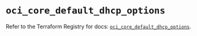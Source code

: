 # `oci_core_default_dhcp_options`

Refer to the Terraform Registry for docs: [`oci_core_default_dhcp_options`](https://registry.terraform.io/providers/oracle/oci/6.18.0/docs/resources/core_default_dhcp_options).
